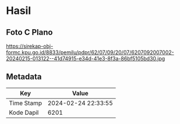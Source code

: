 # Hasil

## Foto C Plano

https://sirekap-obj-formc.kpu.go.id/8833/pemilu/pdpr/62/07/09/20/07/6207092007002-20240215-013122--41d74915-e34d-41e3-8f3a-86bf5105bd30.jpg


## Metadata

| Key        | Value               |
| ---------- | ------------------- |
| Time Stamp | 2024-02-24 22:33:55 |
| Kode Dapil | 6201                |



